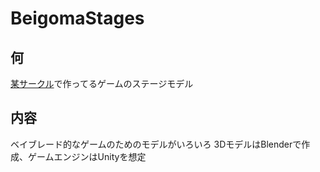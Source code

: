 # BeigomaStages
## 何
[某サークル](http://tut-cc.org/)で作ってるゲームのステージモデル  

## 内容
ベイブレード的なゲームのためのモデルがいろいろ
3DモデルはBlenderで作成、ゲームエンジンはUnityを想定  
